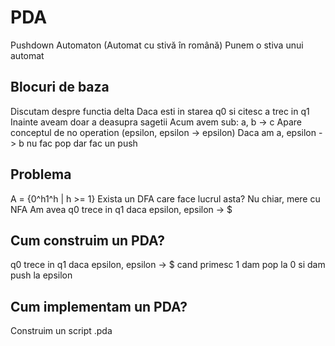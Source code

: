 # PDA
Pushdown Automaton (Automat cu stivă în română)
Punem o stiva unui automat

## Blocuri de baza
Discutam despre functia delta
Daca esti in starea q0 si citesc a trec in q1
Inainte aveam doar a deasupra sagetii
Acum avem sub: a, b -> c
Apare conceptul de no operation (epsilon, epsilon -> epsilon)
Daca am a, epsilon -> b nu fac pop dar fac un push

## Problema
A = {0^h1^h | h >= 1}
Exista un DFA care face lucrul asta?
Nu chiar, mere cu NFA
Am avea q0 trece in q1 daca epsilon, epsilon -> $

## Cum construim un PDA?
q0 trece in q1 daca epsilon, epsilon -> $
cand primesc 1 dam pop la 0 si dam push la epsilon

## Cum implementam un PDA?
Construim un script .pda

